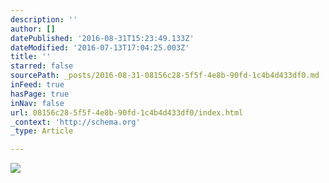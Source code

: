 ```yaml
---
description: ''
author: []
datePublished: '2016-08-31T15:23:49.133Z'
dateModified: '2016-07-13T17:04:25.003Z'
title: ''
starred: false
sourcePath: _posts/2016-08-31-08156c28-5f5f-4e8b-90fd-1c4b4d433df0.md
inFeed: true
hasPage: true
inNav: false
url: 08156c28-5f5f-4e8b-90fd-1c4b4d433df0/index.html
_context: 'http://schema.org'
_type: Article

---
```

![](https://the-grid-user-content.s3-us-west-2.amazonaws.com/777e441a-baaa-480a-b533-47b8b631f435.jpg)